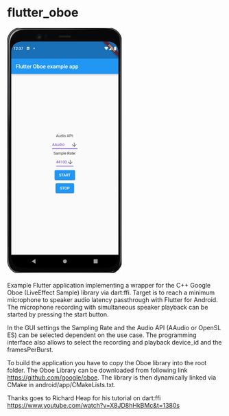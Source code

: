 # flutter_oboe
![image_app](images/app.png?raw=true)<br>
<br>
Example Flutter application implementing a wrapper for the C++ Google Oboe (LiveEffect Sample) library via dart:ffi. 
Target is to reach a minimum microphone to speaker audio latency passthrough with Flutter for Android.
The microphone recording with simultaneous speaker playback can be started by pressing the start button.

In the GUI settings the Sampling Rate and the Audio API (AAudio or OpenSL ES) can be selected dependent on the use case. 
The programming interface also allows to select the recording and playback device_id and the framesPerBurst.

To build the application you have to copy the Oboe library into the root folder.
The Oboe Library can be downloaded from following link https://github.com/google/oboe.
The library is then dynamically linked via CMake in android/app/CMakeLists.txt.

Thanks goes to Richard Heap for his tutorial on dart:ffi https://www.youtube.com/watch?v=X8JD8hHkBMc&t=1380s